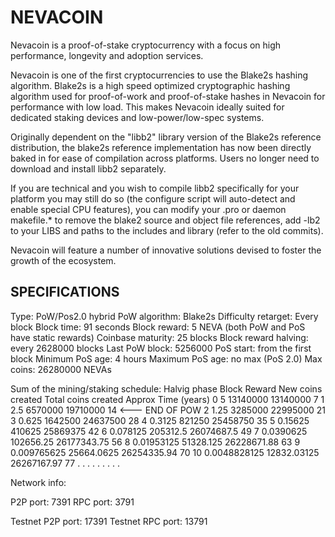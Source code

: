 NEVACOIN
======

Nevacoin is a proof-of-stake cryptocurrency with a focus on high performance, longevity and adoption services.

Nevacoin is one of the first cryptocurrencies to use the Blake2s hashing algorithm. Blake2s is a high speed optimized cryptographic hashing algorithm used for proof-of-work and proof-of-stake hashes in Nevacoin for performance with low load. This makes Nevacoin ideally suited for dedicated staking devices and low-power/low-spec systems.

Originally dependent on the "libb2" library version of the Blake2s reference distribution, the blake2s reference implementation has now been directly baked in for ease of compilation across platforms.  Users no longer need to download and install libb2 separately.

If you are technical and you wish to compile libb2 specifically for your platform you may still do so (the configure script will auto-detect and enable special CPU features), you can modify your .pro or daemon makefile.* to remove the blake2 source and object file references, add -lb2 to your LIBS and paths to the includes and library (refer to the old commits).

Nevacoin will feature a number of innovative solutions devised to foster the growth of the ecosystem.

SPECIFICATIONS
--------------
Type:                   PoW/Pos2.0 hybrid
PoW algorithm:          Blake2s
Difficulty retarget:    Every block
Block time:             91 seconds
Block reward:           5 NEVA  (both PoW and PoS have static rewards)
Coinbase maturity:      25 blocks
Block reward halving:   every 2628000 blocks
Last PoW block:         5256000
PoS start:              from the first block
Minimum PoS age:        4 hours
Maximum PoS age:        no max (PoS 2.0)
Max coins:              26280000 NEVAs

Sum of the mining/staking schedule:
Halvig phase   Block Reward        New coins created    Total coins created     Approx Time (years)
0              5                   13140000             13140000                7
1              2.5                 6570000              19710000                14  <--- END OF POW
2              1.25                3285000              22995000                21
3              0.625               1642500              24637500                28
4              0.3125              821250               25458750                35
5              0.15625             410625               25869375                42
6              0.078125            205312.5             26074687.5              49
7              0.0390625           102656.25            26177343.75             56
8              0.01953125          51328.125            26228671.88             63
9              0.009765625         25664.0625           26254335.94             70
10             0.0048828125        12832.03125          26267167.97             77
                 .                    .                      .
                 .                    .                      .
                 .                    .                      .

Network info:

P2P port: 7391
RPC port: 3791

Testnet P2P port: 17391
Testnet RPC port: 13791
